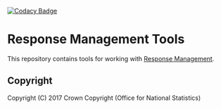 [![Codacy Badge](https://api.codacy.com/project/badge/Grade/bf663b901eb749fdb811998f14a071a8)](https://www.codacy.com/app/sdcplatform/rm-tools?utm_source=github.com&amp;utm_medium=referral&amp;utm_content=ONSdigital/rm-tools&amp;utm_campaign=Badge_Grade)

# Response Management Tools
This repository contains tools for working with [Response Management](https://github.com/ONSdigital/response-management-service).

## Copyright
Copyright (C) 2017 Crown Copyright (Office for National Statistics)
